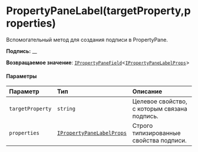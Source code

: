 # <a name="propertypanelabeltargetpropertyproperties"></a>PropertyPaneLabel(targetProperty,properties)




Вспомогательный метод для создания подписи в PropertyPane.

**Подпись:** __

**Возвращаемое значение**: [`IPropertyPaneField`](../sp-webpart-base/ipropertypanefield.md)<[`IPropertyPaneLabelProps`](../sp-webpart-base/ipropertypanelabelprops.md)>





#### <a name="parameters"></a>Параметры


| Параметр    | Тип    | Описание |
|:-------------|:---------------|:------------|
| `targetProperty`    | `string` | Целевое свойство, с которым связана подпись. |
| `properties`    | [`IPropertyPaneLabelProps`](../sp-webpart-base/ipropertypanelabelprops.md) | Строго типизированные свойства подписи. |


